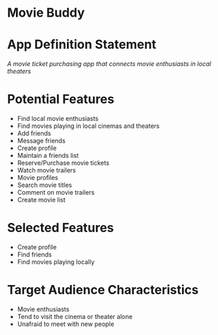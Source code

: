 # Movie Buddy

App Definition Statement
===
*A movie ticket purchasing app that connects movie enthusiasts in local
  theaters*

Potential Features
===
- Find local movie enthusiasts
- Find movies playing in local cinemas and theaters
- Add friends
- Message friends
- Create profile
- Maintain a friends list
- Reserve/Purchase movie tickets
- Watch movie trailers
- Movie profiles
- Search movie titles
- Comment on movie trailers
- Create movie list

Selected Features
===
- Create profile
- Find friends
- Find movies playing locally

Target Audience Characteristics
===
- Movie enthusiasts
- Tend to visit the cinema or theater alone
- Unafraid to meet with new people









